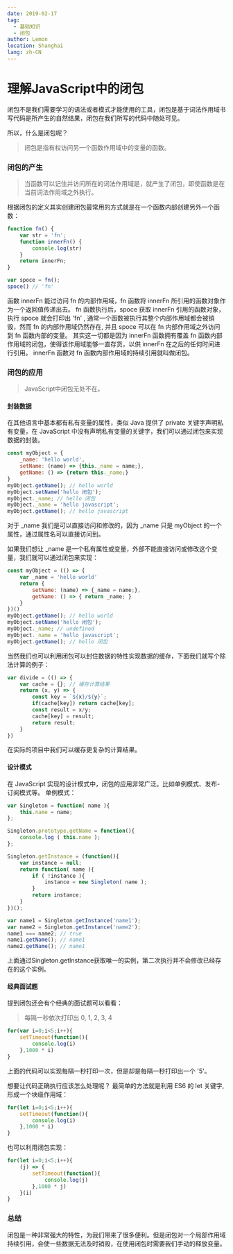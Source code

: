 ```yaml
---
date: 2019-02-17
tag:
  - 基础知识
  - 闭包
author: Lemon
location: Shanghai
lang: zh-CN
---
```


# 理解JavaScript中的闭包

闭包不是我们需要学习的语法或者模式才能使用的工具，闭包是基于词法作用域书写代码是所产生的自然结果，闭包在我们所写的代码中随处可见。

所以，什么是闭包呢？
<!-- more -->
> 闭包是指有权访问另一个函数作用域中的变量的函数。

### 闭包的产生
> 当函数可以记住并访问所在的词法作用域是，就产生了闭包，即使函数是在当前词法作用域之外执行。

根据闭包的定义其实创建闭包最常用的方式就是在一个函数内部创建另外一个函数：

```javascript
function fn() {
    var str = 'fn';
    function innerFn() {
        console.log(str)
    }
    return innerFn;
}

var spoce = fn();
spoce() // 'fn'
```
函数 innerFn 能过访问 fn 的内部作用域，fn 函数将 innerFn 所引用的函数对象作为一个返回值传递出去。
fn 函数执行后，spoce 获取 innerFn 引用的函数对象，执行 spoce 就会打印出 'fn' , 通常一个函数被执行其整个内部作用域都会被销毁，然而 fn 的内部作用域仍然存在, 并且 spoce 可以在 fn 内部作用域之外访问到 fn 函数内部的变量。
其实这一切都是因为 innerFn 函数拥有覆盖 fn 函数内部作用域的闭包，使得该作用域能够一直存货，以供 innerFn 在之后的任何时间进行引用。
innerFn 函数对 fn 函数内部作用域的持续引用就叫做闭包。

### 闭包的应用
> JavaScript中闭包无处不在。
#### 封装数据
在其他语言中基本都有私有变量的属性，类似 Java 提供了 private 关键字声明私有变量，在 JavaScript 中没有声明私有变量的关键字，我们可以通过闭包来实现数据的封装。

```javascript
const myObject = {
    _name: 'hello world',
    setName: (name) => {this._name = name;},
    getName: () => {return this._name;}
}
myObject.getName(); // hello world
myObject.setName('hello 闭包');
myObject._name; // hello 闭包
myObject._name = 'hello javascript';
myObject.getName(); // hello javascript
```
对于 _name 我们是可以直接访问和修改的，因为 _name 只是 myObject 的一个属性，通过属性名可以直接访问到。

如果我们想让 _name 是一个私有属性或变量，外部不能直接访问或修改这个变量，我们就可以通过闭包来实现：

```javascript
const myObject = (() => {
    var _name = 'hello world'
    return {
        setName: (name) => {_name = name;},
        getName: () => { return _name; }
    }
})()
myObject.getName(); // hello world
myObject.setName('hello 闭包');
myObject._name; // undefined
myObject._name = 'hello javascript';
myObject.getName(); // hello 闭包
```

当然我们也可以利用闭包可以封住数据的特性实现数据的缓存，下面我们就写个除法计算的例子：

```javascript
var divide = (() => {
    var cache = {}; // 缓存计算结果
    return (x, y) => {
        const key = `${x}/${y}`;
        if(cache[key]) return cache[key];
        const result = x/y;
        cache[key] = result;
        return result;
    }
})
```
在实际的项目中我们可以缓存更复杂的计算结果。
#### 设计模式
在 JavaScript 实现的设计模式中，闭包的应用非常广泛。比如单例模式、发布-订阅模式等。
单例模式：

```javascript
var Singleton = function( name ){
    this.name = name;
};

Singleton.prototype.getName = function(){
    console.log ( this.name );
};

Singleton.getInstance = (function(){
    var instance = null;
    return function( name ){
        if ( !instance ){
            instance = new Singleton( name );
        }
        return instance;
    }
})();

var name1 = Singleton.getInstance('name1');
var name2 = Singleton.getInstance('name2');
name1 === name2; // true
name1.getName(); // name1
name2.getName(); // name1
```
上面通过Singleton.getInstance获取唯一的实例，第二次执行并不会修改已经存在的这个实例。

#### 经典面试题
提到闭包还会有个经典的面试题可以看看：
> 每隔一秒依次打印出 0, 1, 2, 3, 4

```javascript
for(var i=0;i<5;i++){
    setTimeout(function(){
        console.log(i)
    },1000 * i)
}
```
上面的代码可以实现每隔一秒打印一次，但是却是每隔一秒打印出一个 '5'。

想要让代码正确执行应该怎么处理呢？
最简单的方法就是利用 ES6 的 let 关键字, 形成一个块级作用域：
```javascript
for(let i=0;i<5;i++){
    setTimeout(function(){
        console.log(i)
    },1000 * i)
}
```
也可以利用闭包实现：
```javascript
for(let i=0;i<5;i++){
    (j) => {
        setTimeout(function(){
            console.log(j)
        },1000 * j)
    }(i)
}
```
### 总结
闭包是一种非常强大的特性，为我们带来了很多便利。但是闭包对一个局部作用域持续引用，会使一些数据无法及时销毁，在使用闭包时需要我们手动的释放变量。
